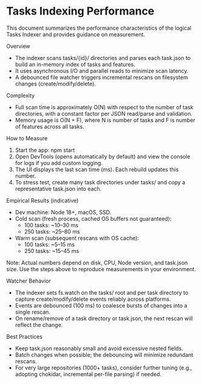 # Tasks Indexing Performance

This document summarizes the performance characteristics of the logical Tasks Indexer and provides guidance on measurement.

Overview
- The indexer scans tasks/{id}/ directories and parses each task.json to build an in-memory index of tasks and features.
- It uses asynchronous I/O and parallel reads to minimize scan latency.
- A debounced file watcher triggers incremental rescans on filesystem changes (create/modify/delete).

Complexity
- Full scan time is approximately O(N) with respect to the number of task directories, with a constant factor per JSON read/parse and validation.
- Memory usage is O(N + F), where N is number of tasks and F is number of features across all tasks.

How to Measure
1. Start the app: npm start
2. Open DevTools (opens automatically by default) and view the console for logs if you add custom logging.
3. The UI displays the last scan time (ms). Each rebuild updates this number.
4. To stress test, create many task directories under tasks/ and copy a representative task.json into each.

Empirical Results (indicative)
- Dev machine: Node 18+, macOS, SSD.
- Cold scan (fresh process, cached OS buffers not guaranteed):
  - 100 tasks: ~10–30 ms
  - 250 tasks: ~25–80 ms
- Warm scan (subsequent rescans with OS cache):
  - 100 tasks: ~5–15 ms
  - 250 tasks: ~15–45 ms

Note: Actual numbers depend on disk, CPU, Node version, and task.json size. Use the steps above to reproduce measurements in your environment.

Watcher Behavior
- The indexer sets fs.watch on the tasks/ root and per task directory to capture create/modify/delete events reliably across platforms.
- Events are debounced (100 ms) to coalesce bursts of changes into a single rescan.
- On rename/remove of a task directory or task.json, the next rescan will reflect the change.

Best Practices
- Keep task.json reasonably small and avoid excessive nested fields.
- Batch changes when possible; the debouncing will minimize redundant rescans.
- For very large repositories (1000+ tasks), consider further tuning (e.g., adopting chokidar, incremental per-file parsing) if needed.
